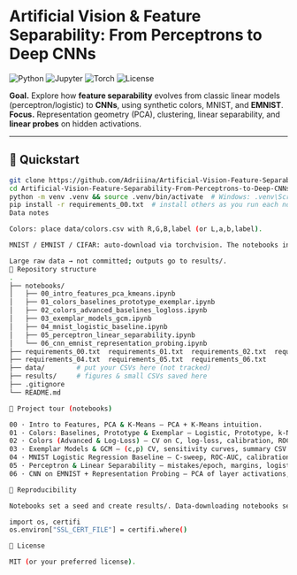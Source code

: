 # Artificial Vision & Feature Separability: From Perceptrons to Deep CNNs

![Python](https://img.shields.io/badge/Python-3.10+-blue) ![Jupyter](https://img.shields.io/badge/Jupyter-Notebook-orange) ![Torch](https://img.shields.io/badge/PyTorch-2.x-red) ![License](https://img.shields.io/badge/License-MIT-green)

**Goal.** Explore how **feature separability** evolves from classic linear models (perceptron/logistic) to **CNNs**, using synthetic colors, MNIST, and **EMNIST**.  
**Focus.** Representation geometry (PCA), clustering, linear separability, and **linear probes** on hidden activations.

---

## 🚀 Quickstart

```bash
git clone https://github.com/Adriiina/Artificial-Vision-Feature-Separability-From-Perceptrons-to-Deep-CNNs.git
cd Artificial-Vision-Feature-Separability-From-Perceptrons-to-Deep-CNNs
python -m venv .venv && source .venv/bin/activate  # Windows: .venv\Scripts\activate
pip install -r requirements_00.txt  # install others as you run each notebook
Data notes

Colors: place data/colors.csv with R,G,B,label (or L,a,b,label).

MNIST / EMNIST / CIFAR: auto-download via torchvision. The notebooks include an SSL fix.

Large raw data → not committed; outputs go to results/.
📁 Repository structure
.
├── notebooks/
│   ├── 00_intro_features_pca_kmeans.ipynb
│   ├── 01_colors_baselines_prototype_exemplar.ipynb
│   ├── 02_colors_advanced_baselines_logloss.ipynb
│   ├── 03_exemplar_models_gcm.ipynb
│   ├── 04_mnist_logistic_baseline.ipynb
│   ├── 05_perceptron_linear_separability.ipynb
│   └── 06_cnn_emnist_representation_probing.ipynb
├── requirements_00.txt  requirements_01.txt  requirements_02.txt  requirements_03.txt
├── requirements_04.txt  requirements_05.txt  requirements_06.txt
├── data/        # put your CSVs here (not tracked)
├── results/     # figures & small CSVs saved here
├── .gitignore
└── README.md

🧭 Project tour (notebooks)

00 · Intro to Features, PCA & K-Means — PCA + K-Means intuition.
01 · Colors: Baselines, Prototype & Exemplar — Logistic, Prototype, k-NN, GCM.
02 · Colors (Advanced & Log-Loss) — CV on C, log-loss, calibration, ROC-AUC.
03 · Exemplar Models & GCM — (c,p) CV, sensitivity curves, summary CSV.
04 · MNIST Logistic Regression Baseline — C-sweep, ROC-AUC, calibration, error grid.
05 · Perceptron & Linear Separability — mistakes/epoch, margins, logistic compare.
06 · CNN on EMNIST + Representation Probing — PCA of layer activations, linear probes.

🧪 Reproducibility

Notebooks set a seed and create results/. Data-downloading notebooks set:

import os, certifi
os.environ["SSL_CERT_FILE"] = certifi.where()

📄 License

MIT (or your preferred license).

